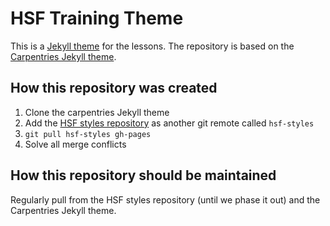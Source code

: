 # HSF Training Theme

This is a [Jekyll theme](https://jekyllrb.com/docs/themes/) for the lessons.
The repository is based on the [Carpentries Jekyll theme](https://jekyllrb.com/docs/themes/).

## How this repository was created

1. Clone the carpentries Jekyll theme
2. Add the [HSF styles repository](https://github.com/hsf-training/hsf-styles)
   as another git remote called `hsf-styles`
3. `git pull hsf-styles gh-pages`
4. Solve all merge conflicts

## How this repository should be maintained

Regularly pull from the HSF styles repository (until we phase it out)
and the Carpentries Jekyll theme.
